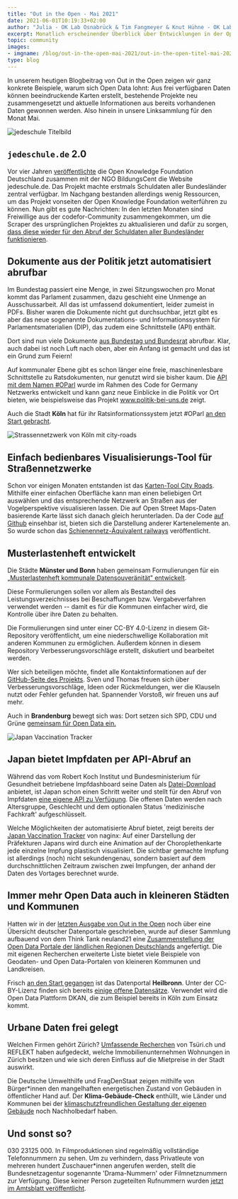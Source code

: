 ```yaml
---
title: "Out in the Open - Mai 2021"
date: 2021-06-01T10:19:33+02:00
author: "Julia - OK Lab Osnabrück & Tim Fangmeyer & Knut Hühne - OK Lab Berlin"
excerpt: Monatlich erscheinender Überblick über Entwicklungen in der Open Data and Civic Tech Szene
topic: community
images:
- imgname: /blog/out-in-the-open-mai-2021/out-in-the-open-titel-mai-2021.jpg
type: blog
---
```


In unserem heutigen Blogbeitrag von Out in the Open zeigen wir ganz
konkrete Beispiele, warum sich Open Data lohnt: Aus frei verfügbaren
Daten können beeindruckende Karten erstellt, bestehende Projekte neu
zusammengesetzt und aktuelle Informationen aus bereits vorhandenen Daten
gewonnen werden. Also hinein in unsere Linksammlung für den Monat Mai.

![jedeschule Titelbild](/blog/jedeschule-2.jpg)

## `jedeschule.de` 2.0

Vor vier Jahren
[veröffentlichte](https://okfn.de/blog/2017/03/jedeschule-launch/) die
Open Knowledge Foundation Deutschland zusammen mit der NGO BildungsCent
die Website jedeschule.de. Das Projekt machte erstmals Schuldaten aller
Bundesländer zentral verfügbar. Im Nachgang bestanden allerdings wenig
Ressourcen, um das Projekt vonseiten der Open Knowledge Foundation
weiterführen zu können. Nun gibt es gute Nachrichten: In den letzten
Monaten sind Freiwillige aus der codefor-Community zusammengekommen, um
die Scraper des ursprünglichen Projektes zu aktualisieren und dafür zu
sorgen, [dass diese wieder für den Abruf der Schuldaten aller
Bundesländer funktionieren](https://codefor.de/blog/jedeschule-2/).

## Dokumente aus der Politik jetzt automatisiert abrufbar

Im Bundestag passiert eine Menge, in zwei Sitzungswochen pro Monat kommt
das Parlament zusammen, dazu geschieht eine Unmenge an Ausschussarbeit.
All das ist umfassend dokumentiert, leider zumeist in PDFs. Bisher waren
die Dokumente nicht gut durchsuchbar, jetzt gibt es aber das neue
sogenannte Dokumentations- und Informationssystem für
Parlamentsmaterialien (DIP), das zudem eine Schnittstelle (API) enthält.

Dort sind nun viele Dokumente [aus Bundestag und
Bundesrat](https://dip.bundestag.de/%C3%BCber-dip/hilfe/api#content)
abrufbar. Klar, auch dabei ist noch Luft nach oben, aber ein Anfang ist
gemacht und das ist ein Grund zum Feiern!

Auf kommunaler Ebene gibt es schon länger eine freie, maschinenlesbare
Schnittstelle zu Ratsdokumenten, nur genutzt wird sie bisher kaum. Die
[API mit dem Namen \#OParl](https://oparl.org/) wurde im Rahmen des Code
for Germany Netzwerks entwickelt und kann ganz neue Einblicke in die
Politik vor Ort bieten, wie beispielsweise das Projekt
www.politik-bei-uns.de zeigt.

Auch die Stadt **Köln** hat für ihr Ratsinformationssystem jetzt \#OParl
[an den Start
gebracht](https://offenedaten-koeln.de/dataset/oparl-api-koeln).

![Strassennetzwerk von Köln mit city-roads](/blog/out-in-the-open-mai-2021/Köln.jpg)

## Einfach bedienbares Visualisierungs-Tool für Straßennetzwerke

Schon vor einigen Monaten entstanden ist das [Karten-Tool City
Roads](https://anvaka.github.io/city-roads/). Mithilfe einer einfachen
Oberfläche kann man einen beliebigen Ort auswählen und das entsprechende
Netzwerk an Straßen aus der Vogelperspektive visualisieren lassen. Die
auf Open Street Maps-Daten basierende Karte lässt sich danach gleich
herunterladen. Da der Code [auf
Github](https://github.com/anvaka/city-roads) einsehbar ist, bieten sich
die Darstellung anderer Kartenelemente an. So wurde schon das
[Schienennetz-Äquivalent railways](https://abaumg.github.io/railways/)
veröffentlicht.

## Musterlastenheft entwickelt

Die Städte **Münster und Bonn** haben gemeinsam Formulierungen für ein
[„Musterlastenheft kommunale Datensouveränität"
entwickelt](https://github.com/od-ms/datennutzungsklauseln-muster).

Diese Formulierungen sollen vor allem als Bestandteil des
Leistungsverzeichnisses bei Beschaffungen bzw. Vergabeverfahren
verwendet werden -- damit es für die Kommunen einfacher wird, die
Kontrolle über ihre Daten zu behalten.

Die Formulierungen sind unter einer CC-BY 4.0-Lizenz in diesem
Git-Repository veröffentlicht, um eine niederschwellige Kollaboration
mit anderen Kommunen zu ermöglichen. Außerdem können in diesem
Repository Verbesserungsvorschläge erstellt, diskutiert und bearbeitet
werden.

Wer sich beteiligen möchte, findet alle Kontaktinformationen auf der
[GitHub-Seite des
Projekts](https://github.com/od-ms/datennutzungsklauseln-muster). Sven
und Thomas freuen sich über Verbesserungsvorschläge, Ideen oder
Rückmeldungen, wer die Klauseln nutzt oder Fehler gefunden hat.
Spannender Vorstoß, wir freuen uns auf mehr.

Auch in **Brandenburg** bewegt sich was: Dort setzen sich SPD, CDU und
Grüne [gemeinsam für Open Data
ein.](https://www.parlamentsdokumentation.brandenburg.de/parladoku/w7/drs/ab_3500/3544.pdf)

![Japan Vaccination Tracker](/blog/out-in-the-open-mai-2021/japan-vaccination-tracker.jpg)

## Japan bietet Impfdaten per API-Abruf an

Während das vom Robert Koch Institut und Bundesministerium für
Gesundheit betriebene Impfdashboard seine Daten als
[Datei-Download](https://impfdashboard.de/daten) anbietet, ist Japan
schon einen Schritt weiter und stellt für den Abruf von Impfdaten [eine
eigene API zu Verfügung](https://cio.go.jp/c19vaccine_opendata). Die
offenen Daten werden nach Altersgruppe, Geschlecht und dem optionalen
Status 'medizinische Fachkraft' aufgeschlüsselt.

Welche Möglichkeiten der automatisierte Abruf bietet, zeigt bereits der
[Japan Vaccination
Tracker](https://nagix.github.io/japan-vaccination-tracker/) von naginx:
Auf einer Darstellung der Präfekturen Japans wird durch eine Animation
auf der Choroplethenkarte jede einzelne Impfung plastisch visualisiert.
Die sichtbar gemachte Impfung ist allerdings (noch) nicht sekundengenau,
sondern basiert auf dem durchschnittlichen Zeitraum zwischen zwei
Impfungen, der anhand der Daten des Vortages berechnet wurde.

## Immer mehr Open Data auch in kleineren Städten und Kommunen

Hatten wir in der [letzten Ausgabe von Out in the
Open](https://codefor.de/blog/out-in-the-open/) noch über eine Übersicht
deutscher Datenportale geschrieben, wurde auf dieser Sammlung aufbauend
von dem Think Tank neuland21 eine [Zusammenstellung der Open Data
Portale der ländlichen Regionen
Deutschlands](https://opendataland.de/landkarte/) angefertigt. Die mit
eigenen Recherchen erweiterte Liste bietet viele Beispiele von Geodaten-
und Open Data-Portalen von kleineren Kommunen und Landkreisen.

Frisch [an den Start
gegangen](https://www.fnweb.de/rhein-main-neckar_artikel,-heilbronn-heilbronner-open-data-portal-fuer-mehr-transparenz-und-information-_arid,1794892.html)
ist das Datenportal **Heilbronn**. Unter der CC-BY-Lizenz finden sich
bereits [einige offene Datensätze](https://opendata.heilbronn.de/).
Verwendet wird die Open Data Plattform DKAN, die zum Beispiel bereits in
Köln zum Einsatz kommt.

## Urbane Daten frei gelegt

Welchen Firmen gehört Zürich? [Umfassende
Recherchen](https://reflekt.ch/teil-2-welchen-firmen-gehoert-zuerich/)
von Tsüri.ch und REFLEKT haben aufgedeckt, welche Immobilienunternehmen
Wohnungen in Zürich besitzen und wie sich deren Einfluss auf die
Mietpreise in der Stadt auswirkt.

Die Deutsche Umwelthilfe und FragDenStaat zeigen mithilfe von
Bürger\*innen den mangelhaften energetischen Zustand von Gebäuden in
öffentlicher Hand auf. Der **Klima-Gebäude-Check** enthüllt, wie Länder
und Kommunen bei der [klimaschutzfreundlichen Gestaltung der eigenen
Gebäude](https://fragdenstaat.de/blog/2021/05/25/auswertung-des-klima-gebaude-checks-staatsgeheimnis-energieverschwendung/) noch Nachholbedarf haben.

## Und sonst so?

030 23125 000. In Filmproduktionen sind regelmäßig vollständige
Telefonnummern zu sehen. Um zu verhindern, dass Privatleute von mehreren
hundert Zuschauer\*innen angerufen werden, stellt die Bundesnetzagentur
sogenannte 'Drama-Nummern' oder Filmnetznummern zur Verfügung. Diese
keiner Person zugeteilten Rufnummern wurden [jetzt im Amtsblatt
veröffentlicht](https://www.bundesnetzagentur.de/SharedDocs/Downloads/DE/Sachgebiete/Telekommunikation/Unternehmen_Institutionen/Nummerierung/Rufnummern/Mittlg148_2021.pdf;jsessionid=761910E99943300A355B7085EE182FB1?__blob=publicationFile&v=1).